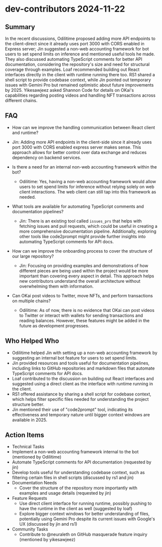 # dev-contributors 2024-11-22

## Summary
 In the recent discussions, Odilitime proposed adding more API endpoints to the client-direct since it already uses port 3000 with CORS enabled in Express server; Jin suggested a non-web accounting framework for bot users to set spend limits on inference and mentioned useful tools he made. They also discussed automating TypeScript comments for better API documentation, considering the repository's size and need for structural coverage through examples. Loaf recommended building out React interfaces directly in the client with runtime running there too. RS1 shared a shell script to provide codebase context, while Jin pointed out temporary issues with Gemini Pro but remained optimistic about future improvements by 2025. Yikesawjeez asked Shannon Code for details on OKai's capabilities regarding posting videos and handling NFT transactions across different chains.

## FAQ
 - How can we improve the handling communication between React client and runtime?
  - Jin: Adding more API endpoints in the client-side since it already uses port 3000 with CORS enabled express server makes sense. This approach allows for better control over data exchange and reduces dependency on backend services.

- Is there a need for an internal non-web accounting framework within the bot?
  - Odilitime: Yes, having a non-web accounting framework would allow users to set spend limits for inference without relying solely on web client interactions. The web client can still tap into this framework as needed.

- What tools are available for automating TypeScript comments and documentation pipelines?
  - Jin: There is an existing tool called `issues_prs` that helps with fetching issues and pull requests, which could be useful in creating a more comprehensive documentation pipeline. Additionally, exploring other tools like code2prompt might provide further insights into automating TypeScript comments for API docs.

- How can we improve the onboarding process to cover the structure of our large repository?
  - Jin: Focusing on providing examples and demonstrations of how different pieces are being used within the project would be more important than covering every aspect in detail. This approach helps new contributors understand the overall architecture without overwhelming them with information.

- Can OKai post videos to Twitter, move NFTs, and perform transactions on multiple chains?
  - Odilitime: As of now, there is no evidence that OKai can post videos to Twitter or interact with wallets for sending transactions and reading balances. However, these features might be added in the future as development progresses.

## Who Helped Who
 - Odilitime helped Jin with setting up a non-web accounting framework by suggesting an internal bot feature for users to set spend limits.
- Jin provided resources and tools useful for documentation pipelines, including links to GitHub repositories and markdown files that automate TypeScript comments for API docs.
- Loaf contributed to the discussion on building out React interfaces and suggested using a direct client as the interface with runtime running in the client.
- RS1 offered assistance by sharing a shell script for codebase context, which helps filter specific files needed for understanding the project structure better.
- Jin mentioned their use of "code2prompt" tool, indicating its effectiveness and temporary nature until bigger context windows are available in 2025.

## Action Items
 - Technical Tasks
  - Implement a non-web accounting framework internal to the bot (mentioned by Odilitime)
  - Automate TypeScript comments for API documentation (requested by jin)
  - Develop tools useful for understanding codebase context, such as filtering certain files in shell scripts (discussed by rs1 and jin)
- Documentation Needs
  - Cover the structure of the repository more importantly with examples and usage details (requested by jin)
- Feature Requests
  - Use direct client interface for running runtime, possibly pushing to have the runtime in the client as well (suggested by loaf)
  - Explore bigger context windows for better understanding of files, potentially using Gemini Pro despite its current issues with Google's UX (discussed by jin and rs1)
- Community Tasks
  - Contribute to @neuraleth on GitHub masquerade feature inquiry (mentioned by yikesawjeez)

